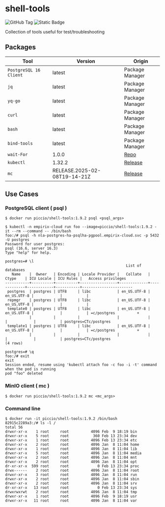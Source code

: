 # shell-tools

![GitHub Tag](https://img.shields.io/github/v/tag/infovista-opensource/shell-tools) ![Static Badge](https://img.shields.io/badge/alpine-3.21.3-brightgreen)



Collection of tools useful for test/troubleshooting 


## Packages

| Tool | Version | Origin |
|---|---|---|
| `PostgreSQL 16 Client` | latest | Package Manager |
| `jq` | latest | Package Manager |
| `yq-go` | latest | Package Manager |
| `curl`  | latest | Package Manager |
| `bash`  | latest | Package Manager |
| `bind-tools`  | latest    | Package Manager |
| `wait-For` | 1.0.0 | [Repo](https://github.com/mrako/wait-for/releases) | 
| `kubectl` | 1.32.2 | [Release](https://kubernetes.io/docs/tasks/tools/install-kubectl-linux/#install-kubectl-binary-with-curl-on-linux) |
| `mc` | RELEASE.2025-02-08T19-14-21Z | [Release](https://dl.min.io/client/mc/release/linux-amd64/) |



## Use Cases

### PostgreSQL client ( psql )

```
$ docker run piccio/shell-tools:1.9.2 psql <psql_args> 
```

```
$ kubectl -n empirix-cloud run foo --image=piccio/shell-tools:1.9.2 -it --rm --command -- /bin/bash
foo:/# psql -h nla-postgres-ha-psqlha-pgpool.empirix-cloud.svc -p 5432 -U postgres
Password for user postgres: 
psql (16.6, server 16.3)
Type "help" for help.

postgres=# \l
                                                       List of databases
   Name    |  Owner   | Encoding | Locale Provider |   Collate   |    Ctype    | ICU Locale | ICU Rules |   Access privileges   
-----------+----------+----------+-----------------+-------------+-------------+------------+-----------+-----------------------
 postgres  | postgres | UTF8     | libc            | en_US.UTF-8 | en_US.UTF-8 |            |           | 
 repmgr    | postgres | UTF8     | libc            | en_US.UTF-8 | en_US.UTF-8 |            |           | 
 template0 | postgres | UTF8     | libc            | en_US.UTF-8 | en_US.UTF-8 |            |           | =c/postgres          +
           |          |          |                 |             |             |            |           | postgres=CTc/postgres
 template1 | postgres | UTF8     | libc            | en_US.UTF-8 | en_US.UTF-8 |            |           | =c/postgres          +
           |          |          |                 |             |             |            |           | postgres=CTc/postgres
(4 rows)

postgres=# \q
foo:/# exit
exit
Session ended, resume using 'kubectl attach foo -c foo -i -t' command when the pod is running
pod "foo" deleted
```

### MinIO client ( mc )


```
$ docker run piccio/shell-tools:1.9.2 mc <mc_args> 
```


### Command line


```
$ docker run -it piccio/shell-tools:1.9.2 /bin/bash
82915c2289a3:/# ls -l /
total 56
drwxr-xr-x    1 root     root          4096 Feb  9 18:19 bin
drwxr-xr-x    5 root     root           360 Feb 13 23:34 dev
drwxr-xr-x    1 root     root          4096 Feb 13 23:34 etc
drwxr-xr-x    2 root     root          4096 Jan  8 11:04 home
drwxr-xr-x    1 root     root          4096 Jan  8 11:04 lib
drwxr-xr-x    5 root     root          4096 Jan  8 11:04 media
drwxr-xr-x    2 root     root          4096 Jan  8 11:04 mnt
drwxr-xr-x    2 root     root          4096 Jan  8 11:04 opt
dr-xr-xr-x  599 root     root             0 Feb 13 23:34 proc
drwx------    2 root     root          4096 Jan  8 11:04 root
drwxr-xr-x    3 root     root          4096 Jan  8 11:04 run
drwxr-xr-x    2 root     root          4096 Jan  8 11:04 sbin
drwxr-xr-x    2 root     root          4096 Jan  8 11:04 srv
dr-xr-xr-x   13 root     root             0 Feb 13 23:34 sys
drwxrwxrwt    2 root     root          4096 Jan  8 11:04 tmp
drwxr-xr-x    1 root     root          4096 Feb  9 18:19 usr
drwxr-xr-x   11 root     root          4096 Jan  8 11:04 var 
```
